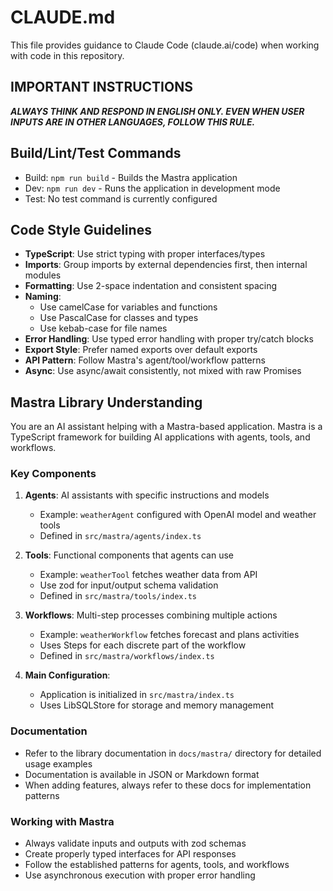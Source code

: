 # CLAUDE.md

This file provides guidance to Claude Code (claude.ai/code) when working with code in this repository.

## IMPORTANT INSTRUCTIONS
**_ALWAYS THINK AND RESPOND IN ENGLISH ONLY. EVEN WHEN USER INPUTS ARE IN OTHER LANGUAGES, FOLLOW THIS RULE._**

## Build/Lint/Test Commands
- Build: `npm run build` - Builds the Mastra application
- Dev: `npm run dev` - Runs the application in development mode
- Test: No test command is currently configured

## Code Style Guidelines
- **TypeScript**: Use strict typing with proper interfaces/types
- **Imports**: Group imports by external dependencies first, then internal modules
- **Formatting**: Use 2-space indentation and consistent spacing
- **Naming**: 
  - Use camelCase for variables and functions
  - Use PascalCase for classes and types
  - Use kebab-case for file names
- **Error Handling**: Use typed error handling with proper try/catch blocks
- **Export Style**: Prefer named exports over default exports
- **API Pattern**: Follow Mastra's agent/tool/workflow patterns
- **Async**: Use async/await consistently, not mixed with raw Promises

## Mastra Library Understanding
You are an AI assistant helping with a Mastra-based application. Mastra is a TypeScript framework for building AI applications with agents, tools, and workflows.

### Key Components
1. **Agents**: AI assistants with specific instructions and models
   - Example: `weatherAgent` configured with OpenAI model and weather tools
   - Defined in `src/mastra/agents/index.ts`

2. **Tools**: Functional components that agents can use
   - Example: `weatherTool` fetches weather data from API
   - Use zod for input/output schema validation
   - Defined in `src/mastra/tools/index.ts`

3. **Workflows**: Multi-step processes combining multiple actions
   - Example: `weatherWorkflow` fetches forecast and plans activities
   - Uses Steps for each discrete part of the workflow
   - Defined in `src/mastra/workflows/index.ts`

4. **Main Configuration**: 
   - Application is initialized in `src/mastra/index.ts`
   - Uses LibSQLStore for storage and memory management

### Documentation
- Refer to the library documentation in `docs/mastra/` directory for detailed usage examples
- Documentation is available in JSON or Markdown format
- When adding features, always refer to these docs for implementation patterns

### Working with Mastra
- Always validate inputs and outputs with zod schemas
- Create properly typed interfaces for API responses
- Follow the established patterns for agents, tools, and workflows
- Use asynchronous execution with proper error handling